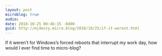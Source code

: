 ```yaml
---
layout: post
microblog: true
audio: 
date: 2018-10-25 08:46:15 -0400
guid: http://mjdescy.micro.blog/2018/10/25/if-it-werent.html
---
```

If it weren’t for Windows’s forced reboots that interrupt my work day, how would I ever find time to micro-blog?
